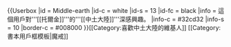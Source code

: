 {{Userbox
  |id = Middle-earth
  |id-c = white
  |id-s = 13
  |id-fc = black
  |info = 這個用戶對'''[[托爾金]]'''的'''[[中土大陸]]'''深感興趣。
  |info-c = #32cd32
  |info-s = 10
  |border-c = #008000
}}<includeonly>[[Category:喜歡中土大陸的維基人]]</includeonly><noinclude>
[[Category:書本用戶框模板|魔戒]]
</noinclude>
